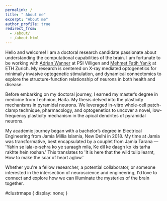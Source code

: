 ```yaml
---
permalink: /
title: " About me"
excerpt: "About me"
author_profile: true
redirect_from: 
  - /about/
  - /about.html
---
```


Hello and welcome! I am a doctoral research candidate passionate about understanding the computational capabilities of the brain. 
I am fortunate to be working with <a href="https://www.psi.ch/en/lnb/people/adrian-andreas-wanner">Adrian Wanner</a> at PSI Villigen and 
<a href="https://ee.ethz.ch/the-department/faculty/professors/person-detail.MjAzNTMz.TGlzdC80MTEsMTA1ODA0MjU5.html">Mehmet Fatih Yanik</a> at ETH Zurich. My research is centered on X-ray mediated optogenetics for minimally invasive optogenetic stimulation, and dynamical connectomics to explore the structure-function relationship of neurons in both health and disease.

Before embarking on my doctoral journey, I earned my master’s degree in medicine from Technion, Haifa. My thesis delved into the plasticity mechanisms in pyramidal neurons. We leveraged in-vitro whole-cell patch-clamp technique, pharmacology, and optogenetics to uncover a novel, low-frequency plasticity mechanism in the apical dendrites of pyramidal neurons.

My academic journey began with a bachelor’s degree in Electrical Engineering from Jamia Millia Islamia, New Delhi in 2018. My time at Jamia was transformative, best encapsulated by a couplet from Jamia Tarana — 'Yahin se lala-e-sehra ko ye suraagh mila, Ke dil ke daagh ko kis tarha rakhte hein roshan.' This translates to 'It is here that the wild tulip learnt, How to make the scar of heart aglow.'

Whether you're a fellow researcher, a potential collaborator, or someone interested in the intersection of neuroscience and engineering, I'd love to connect and explore how we can illuminate the mysteries of the brain together.


<script type="text/javascript" id="clustrmaps" src="//clustrmaps.com/map_v2.js?d=6cCnZuQi2VqRnr2YQinvgJOfLY2c5Am1qIdwP0AiqRk&cl=000000&w=6"></script>

#clustrmaps {
  display: none;
}
